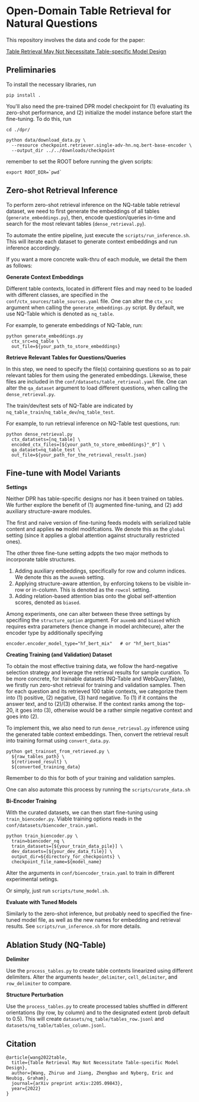 # Open-Domain Table Retrieval for Natural Questions

This repository involves the data and code for the paper:

[Table Retrieval May Not Necessitate Table-specific Model Design]()


## Preliminaries 
To install the necessary libraries, run 
```
pip install . 
```
You'll also need the pre-trained DPR model checkpoint for (1) evaluating its zero-shot performance, and (2) initialize the model instance before start the fine-tuning. 
To do this, run 
```
cd ./dpr/ 

python data/download_data.py \
  --resource checkpoint.retriever.single-adv-hn.nq.bert-base-encoder \
  --output_dir ../../downloads/checkpoint
```

remember to set the ROOT before running the given scripts: 
```
export ROOT_DIR=`pwd`
```


## Zero-shot Retrieval Inference 
To perform zero-shot retrieval inference on the NQ-table table retrieval dataset, we need to first generate the embeddings of all tables (`generate_embeddings.py`), then, encode question/queries in-time and search for the most relevant tables (`dense_retrieval.py`). 

To automate the entire pipeline, just execute the `scripts/run_inference.sh`. This will iterate each dataset to generate context embeddings and run inference accordingly. 

If you want a more concrete walk-thru of each module, we detail the them as follows: 

**Generate Context Embeddings**

Different table contexts, located in different files and may need to be loaded with different classes, are specified in the `conf/ctx_sources/table_sources.yaml` file. One can alter the `ctx_src` argument when calling the `generate_embeddings.py` script. 
By default, we use NQ-Table which is denoted as `nq_table`. 

For example, to generate embeddings of NQ-Table, run: 
```
python generate_embeddings.py 
  ctx_src=nq_table \
  out_file=${your_path_to_store_embeddings} 
```


**Retrieve Relevant Tables for Questions/Queries** 

In this step, we need to specify the file(s) containing questions so as to pair relevant tables for them using the generated embeddings. 
Likewise, these files are included in the `conf/datasets/table_retrieval.yaml` file. One can alter the `qa_dataset` argument to load different questions, when calling the `dense_retrieval.py`. 

The train/dev/test sets of NQ-Table are indicated by `nq_table_train`/`nq_table_dev`/`nq_table_test`. 

For example, to run retrieval inference on NQ-Table test questions, run: 
```
python dense_retrieval.py 
  ctx_datatsets=[nq_table] \
  encoded_ctx_files=[${your_path_to_store_embeddings}"_0"] \
  qa_dataset=nq_table_test \
  out_file=${your_path_for_the_retrieval_result.json} 
```


## Fine-tune with Model Variants 

**Settings**

Neither DPR has table-specific designs nor has it been trained on tables. 
We further explore the benefit of (1) augmented fine-tuning, and (2) add auxiliary structure-aware modules. 

The first and naive version of fine-tuning feeds models with serialized table content and applies **no** model modifcations. We denote this as the `global` setting (since it applies a global attention against structurally restricted ones). 

The other three fine-tune setting adppts the two major methods to incorporate table structures. 
1. Adding auxiliary embeddings, specifically for row and column indices. We denote this as the `auxemb` setting. 
2. Applying structure-aware attention, by enforcing tokens to be visible in-row or in-column. This is denoted as the `rowcol` setting. 
3. Adding relation-based attention bias onto the global self-attention scores, denoted as `biased`. 

Among experiments, one can alter between these three settings by specifiing the `structure_option` argument. 
For `auxemb` and `biased` which requires extra parameters (hence change in model architecure), alter the encoder type by additionally specifying
```
encoder.encoder_model_type="hf_bert_mix"   # or "hf_bert_bias"
```


**Creating Training (and Validation) Dataset**

To obtain the most effective training data, we follow the hard-negative selection strategy and leverage the retrieval results for sample curation. To be more concrete, for trainable datasets (NQ-Table and WebQueryTable), we firstly run zero-shot retrieval for training and validation samples. Then for each question and its retrieved 100 table contexts, we categorize them into (1) positive, (2) negative, (3) hard negative. To (1) if it contains the answer text, and to (2)/(3) otherwise. If the context ranks among the top-20, it goes into (3), otherwise would be a rather simple negative context and goes into (2). 

To implement this, we also need to run `dense_retrieval.py` inference using the generated table context embeddings. 
Then, convert the retrieval result into training format using `convert_data.py`. 
```
python get_trainset_from_retrieved.py \
  ${raw_tables_path} \
  ${retrieved_result} \
  ${converted_training_data}  
```
Remember to do this for both of your training and validation samples. 

One can also automate this process by running the `scripts/curate_data.sh`


**Bi-Encoder Training**

With the curated datasets, we can then start fine-tuning using `train_biencoder.py`. Viable training options reads in the `conf/datasets/biencoder_train.yaml`. 

```
python train_biencoder.py \
  train=biencoder_nq \
  train_datasets=[${your_train_data_pile}] \
  dev_datasets=[${your_dev_data_file}] \
  output_dir=${directory_for_checkpoints} \
  checkpoint_file_name=${model_name}
```
Alter the arguments in `conf/biencoder_train.yaml` to train in different experimental setings. 

Or simply, just run `scripts/tune_model.sh`.


**Evaluate with Tuned Models**

Similarly to the zero-shot inference, but probably need to specified the fine-tuned model file, as well as the new names for embedding and retrieval results. See `scripts/run_inference.sh` for more details. 



## Ablation Study (NQ-Table)
**Delimiter**

Use the `process_tables.py` to create table contexts linearized using different delimiters. 
Alter the arguments `header_delimiter`, `cell_delimiter`, and `row_delimiter` to compare. 

**Structure Perturbation**

Use the `process_tables.py` to create processed tables shuffled in different orientations (by row, by column) and to the designated extent (prob default to 0.5). This will create `datasets/nq_table/tables_row.jsonl` and `datasets/nq_table/tables_column.jsonl`. 


## Citation

```
@article{wang2022table,
  title={Table Retrieval May Not Necessitate Table-specific Model Design},
  author={Wang, Zhiruo and Jiang, Zhengbao and Nyberg, Eric and Neubig, Graham},
  journal={arXiv preprint arXiv:2205.09843},
  year={2022}
}
```
